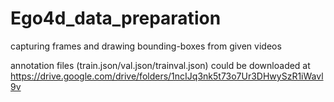 # Ego4d_data_preparation
capturing frames and drawing bounding-boxes from given videos

annotation files (train.json/val.json/trainval.json) could be downloaded at https://drive.google.com/drive/folders/1ncIJq3nk5t73o7Ur3DHwySzR1iWavl9v
